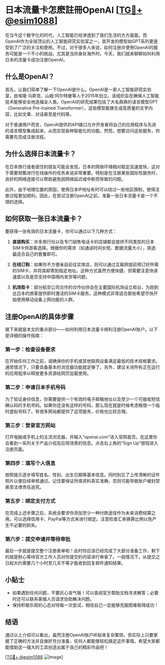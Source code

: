 # 日本流量卡怎麽註冊OpenAI [[TG💪+ @esim1088](https://t.me/s/esim1088)]

在当今这个数字化的时代，人工智能已经渗透到了我们生活的方方面面。而OpenAI作为全球顶尖的人工智能研究实验室之一，其开发的模型如GPT系列更是受到了广泛的关注和使用。不过，对于很多人来说，如何注册并使用OpenAI的服务可能是一个不小的挑战，尤其是当你身处海外时。今天，我们就来聊聊如何利用日本的流量卡成功注册OpenAI。

## 什么是OpenAI？

首先，让我们简单了解一下OpenAI是什么。OpenAI是一家人工智能研究实验室，由埃隆·马斯克、山姆·阿尔特曼等人于2015年创立。该组织旨在确保人工智能技术能够安全地造福全人类。OpenAI的研究成果包括了大名鼎鼎的语言模型GPT（Generative Pre-trained Transformer），这些模型能够生成高质量的文字内容，比如文章、对话甚至是代码等。

对于普通用户而言，OpenAI提供的API接口允许开发者将自己的应用程序与先进的语言模型集成起来，从而实现各种智能化的功能。然而，想要访问这些服务，你需要先完成注册流程。

## 为什么选择日本流量卡？

在日本旅行或者居住的朋友可能会发现，日本的网络环境相对稳定且速度快，这对于需要频繁进行在线操作的任务来说非常重要。特别是在注册某些国际性服务时，良好的网络连接可以帮助避免因网络延迟或中断而导致的问题。

此外，由于地理位置的原因，使用日本IP地址有时可以绕过一些地区限制，使得注册过程更加顺利。因此，在尝试注册OpenAI之前，准备一张日本流量卡是一个不错的选择。

## 如何获取一张日本流量卡？

要获得一张有效的日本流量卡，你可以通过以下几种方式：

1. **直接购买**：许多旅行社以及专门销售电话卡的店铺都会提供不同类型的日本SIM卡供游客选择。根据你的需求（如通话时间长短、数据流量大小），挑选最适合自己的套餐即可。
   
2. **在线订购**：如果你不方便亲自前往实体店，则可以通过互联网提前预订好所需的SIM卡，并将其邮寄到指定地址。这种方式虽然方便快捷，但需要注意快递速度以及是否支持中国境内发货等问题。

3. **机场取卡**：部分航空公司合作的合作伙伴会在主要国际机场设立柜台，为刚到达日本的旅客提供即时激活的SIM卡服务。这种模式非常适合那些希望尽快开始使用移动设备上网功能的人群。

## 注册OpenAI的具体步骤

接下来就是本文的重点部分——如何利用日本流量卡顺利注册OpenAI账户。以下是详细的操作指南：

### 第一步：检查设备要求

在开始任何工作之前，请确保你的手机或其他联网设备满足最低的技术规格要求。通常情况下，只要具备基本的浏览器功能就足够了。另外，建议关闭所有正在运行的应用程序以释放更多资源给网页加载使用。

### 第二步：申请日本手机号码

为了验证身份信息，你需要提供一个有效的电子邮箱地址以及至少一个可接收短信确认码的手机号码。如果你还没有这样的号码，那么现在就是时候考虑租借一个临时虚拟号码了。有很多网站都提供了这项服务，价格也比较合理。

### 第三步：登录官方网站

打开电脑或手机上的主流浏览器，并输入“openai.com”进入官网首页。在这里你会看到一系列关于产品介绍及应用场景的信息。点击右上角的“Sign Up”按钮进入注册页面。

### 第四步：填写个人信息

按照提示逐步填写姓名、性别、出生日期等基本信息。同时别忘了上传清晰的证件照片以便后续审核通过。记住要保证所填资料真实准确，否则可能导致账户被封禁甚至法律责任追究。

### 第五步：绑定支付方式

在完成上述步骤之后，系统会要求你添加至少一种付款途径作为未来消费结算之用。可以选择信用卡、PayPal等方式来进行绑定。注意检查汇率换算比例以免产生不必要的损失。

### 第六步：提交申请并等待审批

最后一步就是提交整个注册表单啦！此时你应该已经完成了大部分准备工作，剩下的就是耐心等待官方工作人员对你提交的内容进行审查了。一般情况下，从提交之日起大约需要几个小时至几天不等才能收到回复邮件通知结果。

## 小贴士

- 如果遇到任何问题，不要灰心丧气哦！可以查阅官方帮助文档寻求解答；必要时还可以联系客服人员请求协助解决问题。
- 保持积极乐观的心态对待每一次尝试，相信自己一定能够克服困难取得成功！

## 结语

通过以上介绍可以看出，虽然注册OpenAI账户听起来复杂繁琐，但实际上只要掌握了正确的方法并且做好充分准备，任何人都能够轻松搞定这件事情。希望大家都能借助这一强大的工具创造出属于自己的精彩作品吧！

[[TG💪+ @esim1088](https://t.me/s/esim1088) ![Image](https://i.postimg.cc/4NQfJmqS/Snipaste-2025-05-13-00-14-12.png)]